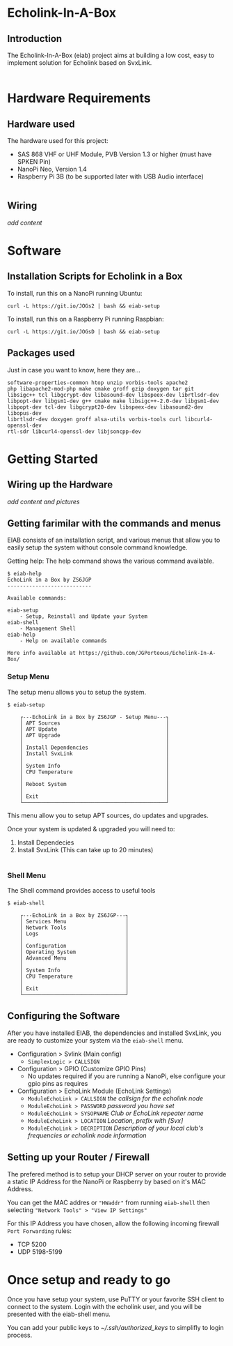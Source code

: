 # Echolink-In-A-Box

## Introduction
The Echolink-In-A-Box (eiab) project aims at building a low cost, easy to implement solution for Echolink based on SvxLink.
<br/>
<br/>

# Hardware Requirements

## Hardware used
The hardware used for this project:
* SAS 868 VHF or UHF Module, PVB Version 1.3 or higher (must have SPKEN Pin)
* NanoPi Neo, Version 1.4
* Raspberry Pi 3B (to be supported later with USB Audio interface)
<br/><br/>

## Wiring
_add content_



# Software
## Installation Scripts for Echolink in a Box

To install, run this on a NanoPi running Ubuntu:
```
curl -L https://git.io/JOGs2 | bash && eiab-setup
```

To install, run this on a Raspberry Pi running Raspbian:
```
curl -L https://git.io/JOGsD | bash && eiab-setup
```

## Packages used
Just in case you want to know, here they are...
```
software-properties-common htop unzip vorbis-tools apache2
php libapache2-mod-php make cmake groff gzip doxygen tar git 
libsigc++ tcl libgcrypt-dev libasound-dev libspeex-dev librtlsdr-dev 
libpopt-dev libgsm1-dev g++ cmake make libsigc++-2.0-dev libgsm1-dev 
libpopt-dev tcl-dev libgcrypt20-dev libspeex-dev libasound2-dev libopus-dev 
librtlsdr-dev doxygen groff alsa-utils vorbis-tools curl libcurl4-openssl-dev 
rtl-sdr libcurl4-openssl-dev libjsoncpp-dev
```

# Getting Started
## Wiring up the Hardware

_add content and pictures_

## Getting farimilar with the commands and menus
EIAB consists of an installation script, and various menus that allow you to easily setup the system without console command knowledge.

Getting help:
The help command shows the various command available.

```
$ eiab-help 
EchoLink in a Box by ZS6JGP
---------------------------

Available commands:

eiab-setup
    - Setup, Reinstall and Update your System
eiab-shell
    - Management Shell
eiab-help
    - Help on available commands

More info available at https://github.com/JGPorteous/Echolink-In-A-Box/
```

### Setup Menu
The setup menu allows you to setup the system.
```
$ eiab-setup

    ┌---EchoLink in a Box by ZS6JGP - Setup Menu---┐
    │ APT Sources                                  │
    │ APT Update                                   │
    │ APT Upgrade                                  │
    │                                              │
    │ Install Dependencies                         │
    │ Install SvxLink                              │
    │                                              │
    │ System Info                                  │
    │ CPU Temperature                              │
    │                                              │
    │ Reboot System                                │
    │                                              │
    │ Exit                                         │
    └──────────────────────────────────────────────┘
```

This menu allow you to setup APT sources, do updates and upgrades.

Once your system is updated & upgraded you will need to:
1. Install Dependecies
2. Install SvxLink (This can take up to 20 minutes)
<br/><br/>

### Shell Menu
The Shell command provides access to useful tools

```
$ eiab-shell

    ┌---EchoLink in a Box by ZS6JGP---┐
    │ Services Menu                   │
    │ Network Tools                   │
    │ Logs                            │
    │                                 │
    │ Configuration                   │
    │ Operating System                │
    │ Advanced Menu                   │
    │                                 │
    │ System Info                     │
    │ CPU Temperature                 │
    │                                 │
    │ Exit                            │
    └─────────────────────────────────┘
```

## Configuring the Software

After you have installed EIAB, the dependencies and installed SvxLink, you are ready to customize your system via the `eiab-shell` menu.

* Configuration > Svlink (Main config)
    * `SimplexLogic > CALLSIGN`
* Configuration > GPIO (Customize GPIO Pins)
    * No updates required if you are running a NanoPi, else configure your gpio pins as requires
* Configuration > EchoLink Module (EchoLink Settings)
    * `ModuleEchoLink > CALLSIGN` _the callsign for the echolink node_
    * `ModuleEchoLink > PASSWORD` _password you have set_
    * `ModuleEchoLink > SYSOPNAME` _Club or EchoLink repeater name_
    * `ModuleEchoLink > LOCATION` _Location, prefix with [Svx]_
    * `ModuleEchoLink > DECRIPTION` _Description of your local club's frequencies or echolink node information_

## Setting up your Router / Firewall
The prefered method is to setup your DHCP server on your router to provide a static IP Address for the NanoPi or Raspberry by based on it's MAC Address.

You can get the MAC addres or `"HWaddr"` from running `eiab-shell` then selecting `"Network Tools" > "View IP Settings"`

For this IP Address you have chosen, allow the following incoming firewall `Port Forwarding` rules:
* TCP 5200
* UDP 5198-5199 

# Once setup and ready to go
Once you have setup your system, use PuTTY or your favorite SSH client to connect to the system. Login with the echolink user, and you will be presented with the eiab-shell menu.

You can add your public keys to _~/.ssh/authorized_keys_ to simplifly to login process. 

